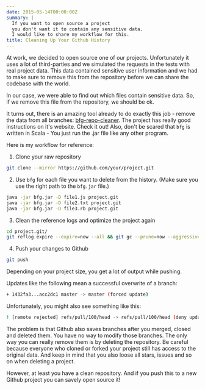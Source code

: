 ```yaml
---
date: 2015-05-14T00:00:00Z
summary: |
  If you want to open source a project
  you don't want it to contain any sensitive data.
  I would like to share my workflow for this.
title: Cleaning Up Your Github History
---
```


At work, we decided to open source one of our projects.
Unfortunately it uses a lot of third-parties
and we simulated the requests in the tests with real project data.
This data contained sensitive user information
and we had to make sure to remove this from the repository before we can share the codebase with the world.

In our case, we were able to find out which files contain sensitive data.
So, if we remove this file from the repository, we should be ok.

It turns out, there is an amazing tool already to do exactly this job - remove the data from all branches: [bfg-repo-cleaner](https://rtyley.github.io/bfg-repo-cleaner/).
The project has really good instructions on it's website. Check it out!
Also, don't be scared that `bfg` is written in Scala - You just run the .jar file like any other program.

Here is my workflow for reference:

1. Clone your raw repository

``` sh
git clone --mirror https://github.com/your/project.git
```

2. Use `bfg` for each file you want to delete from the history.
(Make sure you use the right path to the `bfg.jar` file.)

``` sh
java -jar bfg.jar -D file1.js project.git
java -jar bfg.jar -D file2.txt project.git
java -jar bfg.jar -D file3.rb project.git
```

3. Clean the reference logs and optimize the project again

``` sh
cd project.git/
git reflog expire --expire=now --all && git gc --prune=now --aggressive
```

4. Push your changes to Github

``` sh
git push
```

Depending on your project size, you get a lot of output while pushing.

Updates like the following mean a successful overwrite of a branch:

``` sh
+ 1432fa3...acc2dc1 master -> master (forced update)
```

Unfortunately, you might also see something like this:

``` sh
! [remote rejected] refs/pull/100/head -> refs/pull/100/head (deny updating a hidden ref)
```

The problem is that Github also saves branches after you merged, closed and deleted them.
You have no way to modify those branches.
The only way you can really remove them is by deleting the repository.
Be careful because everyone who cloned or forked your project still has access to the original data.
And keep in mind that you also loose all stars, issues and so on when deleting a project.

However, at least you have a clean repository.
And if you push this to a new Github project you can savely open source it!
